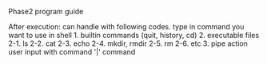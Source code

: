 Phase2 program guide

After execution:
	can handle with following codes. type in command you want to use in shell
	  1. builtin commands (quit, history, cd)
	  2. executable files
		2-1. ls
		2-2. cat
		2-3. echo
		2-4. mkdir, rmdir
		2-5. rm
		2-6. etc
	  3. pipe action
		user input with command '|' command 